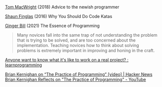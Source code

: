 
[Tom MacWright](https://macwright.org/2018/02/08/advice-to-the-newish-programmer.html)
(2018) Advice to the newish programmer

[Shaun Finglas](https://blog.shaunfinglas.co.uk/2016/08/why-you-should-do-code-katas.html)
(2016) Why You Should Do Code Katas

[Ginger Bill](https://www.gingerbill.org/article/2021/02/01/the-essence-of-programming/)
(2021) The Essence of Programming
> Many novices fall into the same trap of not understanding the problem that is trying to be solved, and are too concerned about the implementation. Teaching novices how to think about solving problems is extremely important in improving and honing in the craft.

[Anyone want to know what it's like to work on a real project? : learnprogramming](https://old.reddit.com/r/learnprogramming/comments/116633d/anyone_want_to_know_what_its_like_to_work_on_a)

[Brian Kernighan on “The Practice of Programming” [video] | Hacker News](https://news.ycombinator.com/item?id=40927481)
[Brian Kernighan Reflects on "The Practice of Programming" - YouTube](https://www.youtube.com/watch?v=_QQ7k5sn2-o)
